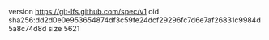 version https://git-lfs.github.com/spec/v1
oid sha256:dd2d0e0e953654874df3c59fe24dcf29296fc7d6e7af26831c9984d5a8c74d8d
size 5621
